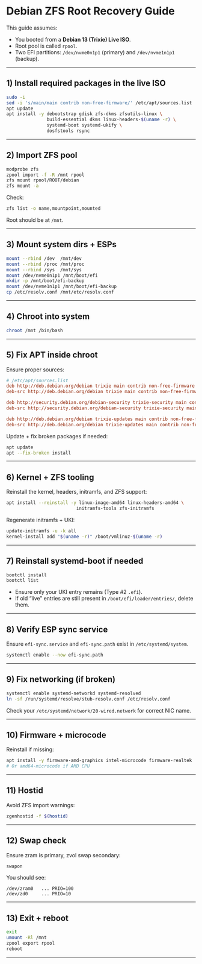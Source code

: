 # Debian ZFS Root Recovery Guide

This guide assumes:
- You booted from a **Debian 13 (Trixie) Live ISO**.
- Root pool is called `rpool`.
- Two EFI partitions: `/dev/nvme0n1p1` (primary) and `/dev/nvme1n1p1` (backup).

---

## 1) Install required packages in the live ISO

```sh
sudo -i
sed -i 's/main/main contrib non-free-firmware/' /etc/apt/sources.list
apt update
apt install -y debootstrap gdisk zfs-dkms zfsutils-linux \
               build-essential dkms linux-headers-$(uname -r) \
               systemd-boot systemd-ukify \
               dosfstools rsync
```

---

## 2) Import ZFS pool

```sh
modprobe zfs
zpool import -f -R /mnt rpool
zfs mount rpool/ROOT/debian
zfs mount -a
```

Check:

```sh
zfs list -o name,mountpoint,mounted
```

Root should be at `/mnt`.

---

## 3) Mount system dirs + ESPs

```sh
mount --rbind /dev  /mnt/dev
mount --rbind /proc /mnt/proc
mount --rbind /sys  /mnt/sys
mount /dev/nvme0n1p1 /mnt/boot/efi
mkdir -p /mnt/boot/efi-backup
mount /dev/nvme1n1p1 /mnt/boot/efi-backup
cp /etc/resolv.conf /mnt/etc/resolv.conf
```

---

## 4) Chroot into system

```sh
chroot /mnt /bin/bash
```

---

## 5) Fix APT inside chroot

Ensure proper sources:

```ini
# /etc/apt/sources.list
deb http://deb.debian.org/debian trixie main contrib non-free-firmware
deb-src http://deb.debian.org/debian trixie main contrib non-free-firmware

deb http://security.debian.org/debian-security trixie-security main contrib non-free-firmware
deb-src http://security.debian.org/debian-security trixie-security main contrib non-free-firmware

deb http://deb.debian.org/debian trixie-updates main contrib non-free-firmware
deb-src http://deb.debian.org/debian trixie-updates main contrib non-free-firmware
```

Update + fix broken packages if needed:

```sh
apt update
apt --fix-broken install
```

---

## 6) Kernel + ZFS tooling

Reinstall the kernel, headers, initramfs, and ZFS support:

```sh
apt install --reinstall -y linux-image-amd64 linux-headers-amd64 \
                          initramfs-tools zfs-initramfs
```

Regenerate initramfs + UKI:

```sh
update-initramfs -u -k all
kernel-install add "$(uname -r)" /boot/vmlinuz-$(uname -r)
```

---

## 7) Reinstall systemd-boot if needed

```sh
bootctl install
bootctl list
```

- Ensure only your UKI entry remains (Type #2 `.efi`).  
- If old “live” entries are still present in `/boot/efi/loader/entries/`, delete them.

---

## 8) Verify ESP sync service

Ensure `efi-sync.service` and `efi-sync.path` exist in `/etc/systemd/system`.

```sh
systemctl enable --now efi-sync.path
```

---

## 9) Fix networking (if broken)

```sh
systemctl enable systemd-networkd systemd-resolved
ln -sf /run/systemd/resolve/stub-resolv.conf /etc/resolv.conf
```

Check your `/etc/systemd/network/20-wired.network` for correct NIC name.

---

## 10) Firmware + microcode

Reinstall if missing:

```sh
apt install -y firmware-amd-graphics intel-microcode firmware-realtek
# Or amd64-microcode if AMD CPU
```

---

## 11) Hostid

Avoid ZFS import warnings:

```sh
zgenhostid -f $(hostid)
```

---

## 12) Swap check

Ensure zram is primary, zvol swap secondary:

```sh
swapon
```

You should see:
```
/dev/zram0   ... PRIO=100
/dev/zd0     ... PRIO=10
```

---

## 13) Exit + reboot

```sh
exit
umount -Rl /mnt
zpool export rpool
reboot
```

---
